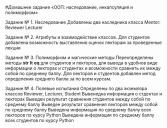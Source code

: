 #Домашнее задание «ООП: наследование, инкапсуляция и полиморфизм»

Задание № 1. Наследование
Добавлены два наследника класса Mentor:
Reviewer
Lecturer

Задание № 2. Атрибуты и взаимодействие классов.
Для студентов добавлена возможность выставления оценок лекторам за проведенные лекции

Задание № 3. Полиморфизм и магические методы
Переопределены методы __str__ __lt__ __eq__ для студентов и лекторов, для вывода в удобнов виде информации о лекторах и студентах и возможности сравнить их между собой по среднему баллу.
Для лекторов и студентов добавлен метод определения среднего балла за по всем курсам.

Задание № 4. Полевые испытания
Определены по два экземляра классов Reviewer, Lecturer, Student
Вывенедна информация о стдентах и лекторах
Выведен результат сравнения студентов между собой по среднему баллу
Выведен результат сравнения лекторов между собой по среднему баллу
Выведена информация по среднему баллу всех лекторов по курсу Python
Выведена информация по среднему баллу всех студентов по курсу Python